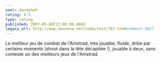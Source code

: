 ```yaml
---
user: dandyboh
rating: 4.5
type: rating
published: 2007-05-08T22:06:06.000Z
legacy_url: http://www.emunova.net/veda/test/767.htm#comment-8027
---
```

Le meilleur jeu de combat de l'Amstrad, très jouable, fluide, drôle par certains moments (shoot dans la tête décapitée !), jouable à deux, sans conteste un des meilleurs jeux de l'Amstrad.
